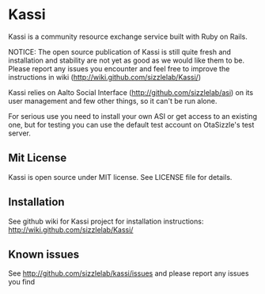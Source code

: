 # Kassi

Kassi is a community resource exchange service built with Ruby on Rails. 

NOTICE: The open source publication of Kassi is still quite fresh and installation 
and stability are not yet as good as we would like them to be. Please report any issues 
you encounter and feel free to improve the instructions in wiki (http://wiki.github.com/sizzlelab/Kassi/)


Kassi relies on Aalto Social Interface (http://github.com/sizzlelab/asi) on its 
user management and few other things, so it can't be run alone.

For serious use you need to install your own ASI or get access to an existing one, 
but for testing you can use the default test account on OtaSizzle's test server.

## Mit License

Kassi is open source under MIT license. See LICENSE file for details.

## Installation

See github wiki for Kassi project for installation instructions: http://wiki.github.com/sizzlelab/Kassi/

## Known issues
 
See http://github.com/sizzlelab/kassi/issues and please report any issues you find